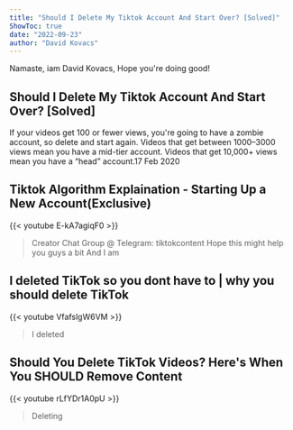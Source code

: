 ```yaml
---
title: "Should I Delete My Tiktok Account And Start Over? [Solved]"
ShowToc: true 
date: "2022-09-23"
author: "David Kovacs" 
---
```


Namaste, iam David Kovacs, Hope you're doing good!
## Should I Delete My Tiktok Account And Start Over? [Solved]
If your videos get 100 or fewer views, you're going to have a zombie account, so delete and start again. Videos that get between 1000–3000 views mean you have a mid-tier account. Videos that get 10,000+ views mean you have a “head” account.17 Feb 2020

## Tiktok Algorithm Explaination - Starting Up a New Account(Exclusive)
{{< youtube E-kA7agiqF0 >}}
>Creator Chat Group @ Telegram: tiktokcontent Hope this might help you guys a bit And I am 

## I deleted TikTok so you dont have to | why you should delete TikTok
{{< youtube VfafslgW6VM >}}
>I deleted 

## Should You Delete TikTok Videos? Here's When You SHOULD Remove Content
{{< youtube rLfYDr1A0pU >}}
>Deleting 

